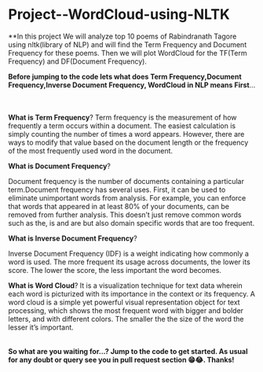 # Project--WordCloud-using-NLTK


<table>
  
**In this project We will analyze top 10 poems of Rabindranath Tagore using nltk(library of NLP) and will find the Term Frequency and Document Frequency for these poems. Then we will plot WordCloud for the TF(Term Frequency) and DF(Document Frequency).


**Before jumping to the code lets what does Term Frequency,Document Frequency,Inverse Document Frequency, WordCloud in NLP means First**...<br></br>

<table>

**What is Term Frequency**?
Term frequency is the measurement of how frequently a term occurs within a document. The easiest calculation is simply counting the number of times a word appears. However, there are ways to modify that value based on the document length or the frequency of the most frequently used word in the document.


**What is Document Frequency**?

Document frequency is the number of documents containing a particular term.Document frequency has several uses. First, it can be used to eliminate unimportant words from analysis. For example, you can enforce that words that appeared in at least 80% of your documents, can be removed from further analysis. This doesn’t just remove common words such as the, is and are but also domain specific words that are too frequent.


**What is Inverse Document Frequency**?

Inverse Document Frequency (IDF) is a weight indicating how commonly a word is used. The more frequent its usage across documents, the lower its score. The lower the score, the less important the word becomes.

**What is Word Cloud**?
It is a visualization technique for text data wherein each word is picturized with its importance in the context or its frequency. A word cloud is a simple yet powerful visual representation object for text processing, which shows the most frequent word with bigger and bolder letters, and with different colors. The smaller the the size of the word the lesser it’s important.





</table>

**So what are you waiting for...? Jump to the code to get started. As usual for any doubt or query see you in pull request section 😁😂. Thanks!**


